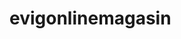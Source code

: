 # evigonlinemagasin
<!--
Online magasin Projekt - Freja Wandahl

Livsstils magasin med efterårstema

Magasinet hedder Evig, på Evig kan du finde inspiration, underholdning, tips og tricks
omhandlende mode, bolig og mad.

Jeg har lavet en forside og en underside til hver af kategorierne mode, bolig, og opskrifter.



Hej Per
Jeg har været så uheldig, at Annica kom til at vælte en chai latte ud over hele min computer og den er sendt til
reparation - så har lånt min roomies computer. Der har været en del problemer med det både i forhold til rådigheden af hendes computer og download af atom. Jeg har gjort mit bedste og håber på forståelse for min meget uheldige situation.


Desuden har jeg har haft lidt problemer med at optimer min pageloadtime, da jeg ikke har haft photoshop på
den computer jeg låner, så har ikke kunne eksportere dem til en anden fil, som fylder mindre.

- Freja :-)
